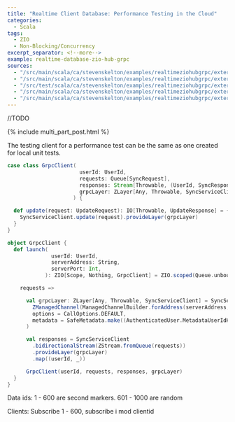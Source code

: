 ```yaml
---
title: "Realtime Client Database: Performance Testing in the Cloud"
categories:
  - Scala
tags:
  - ZIO
  - Non-Blocking/Concurrency
excerpt_separator: <!--more-->
example: realtime-database-zio-hub-grpc
sources:
  - "/src/main/scala/ca/stevenskelton/examples/realtimeziohubgrpc/externaldata/Main.scala"
  - "/src/main/scala/ca/stevenskelton/examples/realtimeziohubgrpc/externaldata/ZSyncServiceImpl.scala"
  - "/src/test/scala/ca/stevenskelton/examples/realtimeziohubgrpc/externaldata/ZSyncServiceImplSpec.scala"
  - "/src/main/scala/ca/stevenskelton/examples/realtimeziohubgrpc/externaldata/ExternalDataLayer.scala"
  - "/src/main/scala/ca/stevenskelton/examples/realtimeziohubgrpc/externaldata/ClockExternalDataLayer.scala"
---
```


//TODO
<!--more-->

{% include multi_part_post.html %}

The testing client for a performance test can be the same as one created for local unit tests.

```scala
case class GrpcClient(
                       userId: UserId,
                       requests: Queue[SyncRequest],
                       responses: Stream[Throwable, (UserId, SyncResponse)],
                       grpcLayer: ZLayer[Any, Throwable, SyncServiceClient],
                     ) {

  def update(request: UpdateRequest): IO[Throwable, UpdateResponse] = {
    SyncServiceClient.update(request).provideLayer(grpcLayer)
  }
}
```

```scala
object GrpcClient {
  def launch(
              userId: UserId,
              serverAddress: String,
              serverPort: Int,
            ): ZIO[Scope, Nothing, GrpcClient] = ZIO.scoped(Queue.unbounded[SyncRequest]).map {

    requests =>

      val grpcLayer: ZLayer[Any, Throwable, SyncServiceClient] = SyncServiceClient.live(
        ZManagedChannel(ManagedChannelBuilder.forAddress(serverAddress, serverPort).usePlaintext()),
        options = CallOptions.DEFAULT,
        metadata = SafeMetadata.make((AuthenticatedUser.MetadataUserIdKey, userId.toString)),
      )

      val responses = SyncServiceClient
        .bidirectionalStream(ZStream.fromQueue(requests))
        .provideLayer(grpcLayer)
        .map((userId, _))

      GrpcClient(userId, requests, responses, grpcLayer)
  }
}
```

Data ids: 
1 - 600 are second markers.
601 - 1000 are random

Clients:
Subscribe 1 - 600, subscribe i mod clientid